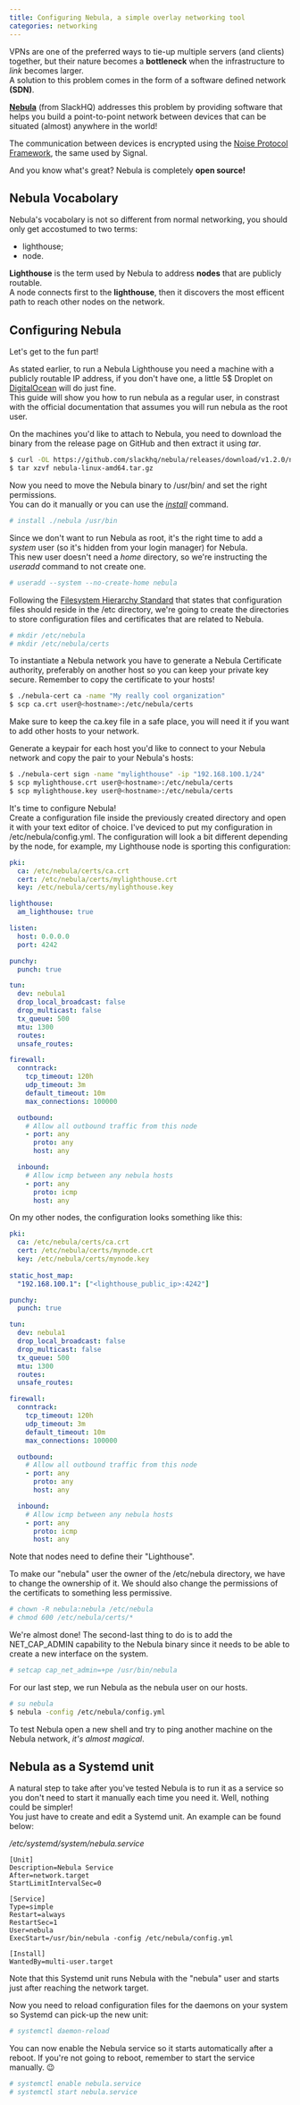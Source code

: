 ```yaml
---
title: Configuring Nebula, a simple overlay networking tool
categories: networking
---
```


VPNs are one of the preferred ways to tie-up multiple servers (and clients) together, but their nature becomes a **bottleneck** when the infrastructure to *link* becomes larger.  
A solution to this problem comes in the form of a software defined network **(SDN)**.

[**Nebula**](https://github.com/slackhq/nebula) (from SlackHQ) addresses this problem by providing software that helps you build a point-to-point network between devices that can be situated (almost) anywhere in the world!

The communication between devices is encrypted using the [Noise Protocol Framework](https://noiseprotocol.org/), the same used by Signal.

And you know what's great? Nebula is completely **open source!**

## Nebula Vocabolary

Nebula's vocabolary is not so different from normal networking, you should only get accostumed to two terms:
- lighthouse;
- node.

**Lighthouse** is the term used by Nebula to address **nodes** that are publicly routable.  
A node connects first to the **lighthouse**, then it discovers the most efficent path to reach other nodes on the network.

## Configuring Nebula

Let's get to the fun part!

As stated earlier, to run a Nebula Lighthouse you need a machine with a publicly routable IP address, if you don't have one, a little 5$ Droplet on [DigitalOcean](https://m.do.co/c/33e2f0a1e231) will do just fine.  
This guide will show you how to run nebula as a regular user, in constrast with the official documentation that assumes you will run nebula as the root user.

On the machines you'd like to attach to Nebula, you need to download the binary from the release page on GitHub and then extract it using *tar*.
```bash
$ curl -OL https://github.com/slackhq/nebula/releases/download/v1.2.0/nebula-linux-amd64.tar.gz
$ tar xzvf nebula-linux-amd64.tar.gz
```

Now you need to move the Nebula binary to /usr/bin/ and set the right permissions.   
You can do it manually or you can use the [*install*](https://man.cx/install) command.
```bash
# install ./nebula /usr/bin
```

Since we don't want to run Nebula as root, it's the right time to add a *system* user (so it's hidden from your login manager) for Nebula.  
This new user doesn't need a *home* directory, so we're instructing the *useradd* command to not create one.
```bash
# useradd --system --no-create-home nebula
```

Following the [Filesystem Hierarchy Standard](https://en.wikipedia.org/wiki/Filesystem_Hierarchy_Standard) that states that configuration files should reside in the /etc directory, we're going to create the directories to store configuration files and certificates that are related to Nebula.
```bash
# mkdir /etc/nebula
# mkdir /etc/nebula/certs
```

To instantiate a Nebula network you have to generate a Nebula Certificate authority, preferably on another host so you can keep your private key secure. Remember to copy the certificate to your hosts!
```bash
$ ./nebula-cert ca -name "My really cool organization"
$ scp ca.crt user@<hostname>:/etc/nebula/certs
```
Make sure to keep the ca.key file in a safe place, you will need it if you want to add other hosts to your network.

Generate a keypair for each host you'd like to connect to your Nebula network and copy the pair to your Nebula's hosts:
```bash
$ ./nebula-cert sign -name "mylighthouse" -ip "192.168.100.1/24"
$ scp mylighthouse.crt user@<hostname>:/etc/nebula/certs
$ scp mylighthouse.key user@<hostname>:/etc/nebula/certs
```

It's time to configure Nebula!  
Create a configuration file inside the previously created directory and open it with your text editor of choice.
I've deviced to put my configuration in /etc/nebula/config.yml.
The configuration will look a bit different depending by the node, for example, my Lighthouse node is sporting this configuration:
```yaml
pki:
  ca: /etc/nebula/certs/ca.crt
  cert: /etc/nebula/certs/mylighthouse.crt
  key: /etc/nebula/certs/mylighthouse.key

lighthouse:
  am_lighthouse: true

listen:
  host: 0.0.0.0
  port: 4242

punchy:
  punch: true

tun:
  dev: nebula1
  drop_local_broadcast: false
  drop_multicast: false
  tx_queue: 500
  mtu: 1300
  routes:
  unsafe_routes:

firewall:
  conntrack:
    tcp_timeout: 120h
    udp_timeout: 3m
    default_timeout: 10m
    max_connections: 100000

  outbound:
    # Allow all outbound traffic from this node
    - port: any
      proto: any
      host: any

  inbound:
    # Allow icmp between any nebula hosts
    - port: any
      proto: icmp
      host: any
```

On my other nodes, the configuration looks something like this:
```yaml
pki:
  ca: /etc/nebula/certs/ca.crt
  cert: /etc/nebula/certs/mynode.crt
  key: /etc/nebula/certs/mynode.key
  
static_host_map:
  "192.168.100.1": ["<lighthouse_public_ip>:4242"]

punchy:
  punch: true

tun:
  dev: nebula1
  drop_local_broadcast: false
  drop_multicast: false
  tx_queue: 500
  mtu: 1300
  routes:
  unsafe_routes:

firewall:
  conntrack:
    tcp_timeout: 120h
    udp_timeout: 3m
    default_timeout: 10m
    max_connections: 100000

  outbound:
    # Allow all outbound traffic from this node
    - port: any
      proto: any
      host: any

  inbound:
    # Allow icmp between any nebula hosts
    - port: any
      proto: icmp
      host: any
```
Note that nodes need to define their "Lighthouse".

To make our "nebula" user the owner of the /etc/nebula directory, we have to change the ownership of it. We should also change the permissions of the certificats to something less permissive.
```bash
# chown -R nebula:nebula /etc/nebula
# chmod 600 /etc/nebula/certs/*
```

We're almost done! The second-last thing to do is to add the NET_CAP_ADMIN capability to the Nebula binary since it needs to be able to create a new interface on the system.
```bash
# setcap cap_net_admin=+pe /usr/bin/nebula
```

For our last step, we run Nebula as the nebula user on our hosts.
```bash
# su nebula
$ nebula -config /etc/nebula/config.yml
```

To test Nebula open a new shell and try to ping another machine on the Nebula network, *it's almost magical*.

## Nebula as a Systemd unit

A natural step to take after you've tested Nebula is to run it as a service so you don't need to start it manually each time you need it. Well, nothing could be simpler!  
You just have to create and edit a Systemd unit. An example can be found below:

*/etc/systemd/system/nebula.service*
```
[Unit]
Description=Nebula Service
After=network.target
StartLimitIntervalSec=0

[Service]
Type=simple
Restart=always
RestartSec=1
User=nebula
ExecStart=/usr/bin/nebula -config /etc/nebula/config.yml

[Install]
WantedBy=multi-user.target
```

Note that this Systemd unit runs Nebula with the "nebula" user and starts just after reaching the network target.

Now you need to reload configuration files for the daemons on your system so Systemd can pick-up the new unit:
```bash
# systemctl daemon-reload
```

You can now enable the Nebula service so it starts automatically after a reboot. If you're not going to reboot, remember to start the service manually. 😉
```bash
# systemctl enable nebula.service
# systemctl start nebula.service
```

